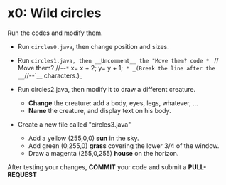 # x0:  Wild circles

Run the codes and modify them.
 * Run `circles0.java`, then change position and sizes.

 * Run `circles1.java, then __Uncomment__ the "Move them? code
       * `                         // Move them? //--`
       * `              x=  x + 2;  y=  y + 1;`
         * _(Break the line after the __`//--`__ characters.)_

 * Run circles2.java, then modify it to draw a different creature.
    * __Change__ the creature:  add a body, eyes, legs, whatever, ...
    * __Name__ the creature, and display text on his body.
    
* Create a new file called "circles3.java"
    * Add a yellow (255,0,0) __sun__ in the sky.
    * Add green (0,255,0) __grass__ covering the lower 3/4 of the window.
    * Draw a magenta (255,0,255) __house__ on the horizon.

After testing your changes, __COMMIT__ your code and submit a __PULL-REQUEST__
